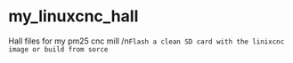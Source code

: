 # my_linuxcnc_hall
Hall files for my pm25 cnc mill
/n``Flash a clean SD card with the linixcnc image or build from sorce``
